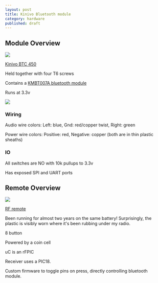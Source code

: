 ```yaml
---
layout: post
title: Kinivo Bluetooth module
category: hardware
published: draft
---
```


## Module Overview
[![][0]](http://www.amazon.com/Kinivo-BTC450-Bluetooth-Hands-Free-Input/dp/B009NLTW60/ref=sr_1_1?s=electronics&ie=UTF8&tag=generi0c-20&qid=1393638641&sr=1-1&keywords=btc450)

[Kinivo BTC 450](http://www.amazon.com/Kinivo-BTC450-Bluetooth-Hands-Free-Input/dp/B009NLTW60/ref=sr_1_1?s=electronics&ie=UTF8&tag=generi0c-20&qid=1393638641&sr=1-1&keywords=btc450)

Held together with four T6 screws

Contains a [KMBT007A bluetooth module](http://www.k-mate.com/en/displayproduct001.html?proID=101813595&proTypeID=100128337&fid=100128337)

Runs at 3.3v

![][1]

### Wiring

Audio wire colors: Left: blue, Gnd: red/copper twist, Right: green

Power wire colors: Positive: red, Negative: copper (both are in thin plastic sheaths)

### IO

All switches are NO with 10k pullups to 3.3v

Has exposed SPI and UART ports

## Remote Overview
![][2]

[RF remote](http://www.amazon.com/Metra-Universal-Steering-Control-Interface/dp/B0052HXPAI/?_encoding=UTF8&tag=generi0c-20&camp=1789&creative=9325&linkCode=ur2)

Been running for almost two years on the same battery! Surprisingly, the plastic is visibly worn where it's been rubbing under my radio.

8 button

Powered by a coin cell

uC is an rFPIC

Receiver uses a PIC18.

Custom firmware to toggle pins on press, directly controlling bluetooth module.


[0]: /images/kinivomodule.jpg
[1]: /images/usbbtpcb.jpg
[2]: /images/axxessmodule.jpg